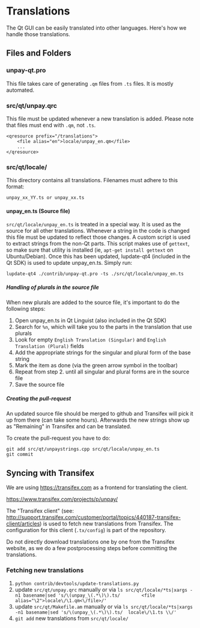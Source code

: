 Translations
============

The Qt GUI can be easily translated into other languages. Here's how we
handle those translations.

Files and Folders
-----------------

### unpay-qt.pro

This file takes care of generating `.qm` files from `.ts` files. It is mostly
automated.

### src/qt/unpay.qrc

This file must be updated whenever a new translation is added. Please note that
files must end with `.qm`, not `.ts`.

    <qresource prefix="/translations">
        <file alias="en">locale/unpay_en.qm</file>
        ...
    </qresource>

### src/qt/locale/

This directory contains all translations. Filenames must adhere to this format:

    unpay_xx_YY.ts or unpay_xx.ts

#### unpay_en.ts (Source file)

`src/qt/locale/unpay_en.ts` is treated in a special way. It is used as the
source for all other translations. Whenever a string in the code is changed
this file must be updated to reflect those changes. A custom script is used
to extract strings from the non-Qt parts. This script makes use of `gettext`,
so make sure that utility is installed (ie, `apt-get install gettext` on
Ubuntu/Debian). Once this has been updated, lupdate-qt4 (included in the Qt SDK)
is used to update unpay_en.ts. Simply run:

    lupdate-qt4 ./contrib/unpay-qt.pro -ts ./src/qt/locale/unpay_en.ts

##### Handling of plurals in the source file

When new plurals are added to the source file, it's important to do the following steps:

1. Open unpay_en.ts in Qt Linguist (also included in the Qt SDK)
2. Search for `%n`, which will take you to the parts in the translation that use plurals
3. Look for empty `English Translation (Singular)` and `English Translation (Plural)` fields
4. Add the appropriate strings for the singular and plural form of the base string
5. Mark the item as done (via the green arrow symbol in the toolbar)
6. Repeat from step 2. until all singular and plural forms are in the source file
7. Save the source file

##### Creating the pull-request

An updated source file should be merged to github and Transifex will pick it
up from there (can take some hours). Afterwards the new strings show up as "Remaining"
in Transifex and can be translated.

To create the pull-request you have to do:

    git add src/qt/unpaystrings.cpp src/qt/locale/unpay_en.ts
    git commit

Syncing with Transifex
----------------------

We are using https://transifex.com as a frontend for translating the client.

https://www.transifex.com/projects/p/unpay/

The "Transifex client" (see: http://support.transifex.com/customer/portal/topics/440187-transifex-client/articles)
is used to fetch new translations from Transifex. The configuration for this client (`.tx/config`)
is part of the repository.

Do not directly download translations one by one from the Transifex website, as we do a few
postprocessing steps before committing the translations.

### Fetching new translations

1. `python contrib/devtools/update-translations.py`
2. update `src/qt/unpay.qrc` manually or via
   `ls src/qt/locale/*ts|xargs -n1 basename|sed 's/\(unpay_\(.*\)\).ts/        <file alias="\2">locale\/\1.qm<\/file>/'`
3. update `src/qt/Makefile.am` manually or via
   `ls src/qt/locale/*ts|xargs -n1 basename|sed 's/\(unpay_\(.*\)\).ts/  locale\/\1.ts \\/'`
4. `git add` new translations from `src/qt/locale/`
